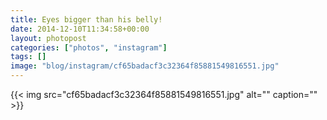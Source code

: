 ```yaml
---
title: Eyes bigger than his belly!
date: 2014-12-10T11:34:58+00:00
layout: photopost
categories: ["photos", "instagram"]
tags: []
image: "blog/instagram/cf65badacf3c32364f85881549816551.jpg"
---
```


{{< img src="cf65badacf3c32364f85881549816551.jpg" alt="" caption="" >}}



